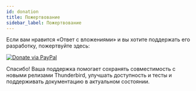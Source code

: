 ```yaml
---
id: donation
title: Пожертвование
sidebar_label: Пожертвование
---
```


Если вам нравится «Ответ с вложениями» и вы хотите поддержать его разработку, пожертвуйте здесь:

[![Donate via PayPal](https://raw.githubusercontent.com/stefan-niedermann/paypal-donate-button/master/paypal-donate-button.png)](https://www.paypal.com/donate/?hosted_button_id=L2NQXHB7FQ5FJ)

Спасибо! Ваша поддержка помогает сохранять совместимость с новыми релизами Thunderbird, улучшать доступность и тесты и поддерживать документацию в актуальном состоянии.
